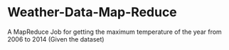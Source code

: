 # Weather-Data-Map-Reduce
A MapReduce Job for getting the maximum temperature of the year from 2006 to 2014 (Given the dataset)
